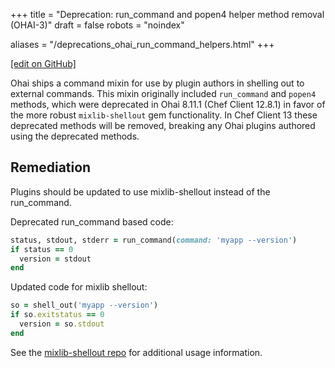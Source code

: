 +++
title = "Deprecation: run_command and popen4 helper method removal (OHAI-3)"
draft = false
robots = "noindex"


aliases = "/deprecations_ohai_run_command_helpers.html"
+++

[\[edit on GitHub\]](https://github.com/chef/chef-web-docs/blob/master/content/deprecations_ohai_run_command_helpers.md)

Ohai ships a command mixin for use by plugin authors in shelling out to
external commands. This mixin originally included `run_command` and
`popen4` methods, which were deprecated in Ohai 8.11.1 (Chef Client
12.8.1) in favor of the more robust `mixlib-shellout` gem functionality.
In Chef Client 13 these deprecated methods will be removed, breaking any
Ohai plugins authored using the deprecated methods.

## Remediation

Plugins should be updated to use mixlib-shellout instead of the
run_command.

Deprecated run_command based code:

```ruby
status, stdout, stderr = run_command(command: 'myapp --version')
if status == 0
  version = stdout
end
```

Updated code for mixlib shellout:

```ruby
so = shell_out('myapp --version')
if so.exitstatus == 0
  version = so.stdout
end
```

See the [mixlib-shellout repo](https://github.com/chef/mixlib-shellout)
for additional usage information.
